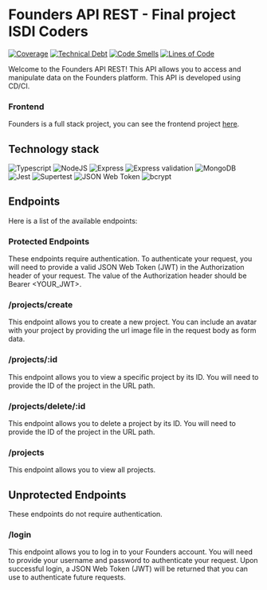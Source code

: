 # Founders API REST - Final project ISDI Coders

[![Coverage](https://sonarcloud.io/api/project_badges/measure?project=isdi-coders-2023_Jairo-Vidomines-Final-Project-back-202301-bcn&metric=coverage)](https://sonarcloud.io/summary/new_code?id=isdi-coders-2023_Jairo-Vidomines-Final-Project-back-202301-bcn)
[![Technical Debt](https://sonarcloud.io/api/project_badges/measure?project=isdi-coders-2023_Jairo-Vidomines-Final-Project-back-202301-bcn&metric=sqale_index)](https://sonarcloud.io/summary/new_code?id=isdi-coders-2023_Jairo-Vidomines-Final-Project-back-202301-bcn)
[![Code Smells](https://sonarcloud.io/api/project_badges/measure?project=isdi-coders-2023_Jairo-Vidomines-Final-Project-back-202301-bcn&metric=code_smells)](https://sonarcloud.io/summary/new_code?id=isdi-coders-2023_Jairo-Vidomines-Final-Project-back-202301-bcn)
[![Lines of Code](https://sonarcloud.io/api/project_badges/measure?project=isdi-coders-2023_Jairo-Vidomines-Final-Project-back-202301-bcn&metric=ncloc)](https://sonarcloud.io/summary/new_code?id=isdi-coders-2023_Jairo-Vidomines-Final-Project-back-202301-bcn)

Welcome to the Founders API REST! This API allows you to access and manipulate data on the Founders platform. This API is developed using CD/CI.

### Frontend

Founders is a full stack project, you can see the frontend project [here](https://github.com/isdi-coders-2023/Jairo-Vidomines-Final-Project-front-202301-bcn).

## Technology stack

![Typescript](https://img.shields.io/badge/-Typescript-3178C6?style=flat-square&logo=typescript&logoColor=white)
![NodeJS](https://img.shields.io/badge/-NodeJS-339933?style=flat-square&logo=node.js&logoColor=white)
![Express](https://img.shields.io/badge/-Express-000000?style=flat-square&logo=express&logoColor=white)
![Express validation](https://img.shields.io/badge/-Express%20validation-000000?style=flat-square&logo=express-validation&logoColor=white)
![MongoDB](https://img.shields.io/badge/-MongoDB-47A248?style=flat-square&logo=mongodb&logoColor=white)
![Jest](https://img.shields.io/badge/-Jest-C21325?style=flat-square&logo=jest&logoColor=white)
![Supertest](https://img.shields.io/badge/-Supertest-000000?style=flat-square&logo=supertest&logoColor=white)
![JSON Web Token](https://img.shields.io/badge/-JSON%20Web%20Token-000000?style=flat-square&logo=json-web-token&logoColor=white)
![bcrypt](https://img.shields.io/badge/-bcrypt-000000?style=flat-square&logo=bcrypt&logoColor=white)

## Endpoints

Here is a list of the available endpoints:

### Protected Endpoints

These endpoints require authentication. To authenticate your request, you will need to provide a valid JSON Web Token (JWT) in the Authorization header of your request. The value of the Authorization header should be Bearer <YOUR_JWT>.

### /projects/create

This endpoint allows you to create a new project. You can include an avatar with your project by providing the url image file in the request body as form data.

### /projects/:id

This endpoint allows you to view a specific project by its ID. You will need to provide the ID of the project in the URL path.

### /projects/delete/:id

This endpoint allows you to delete a project by its ID. You will need to provide the ID of the project in the URL path.

### /projects

This endpoint allows you to view all projects.

## Unprotected Endpoints

These endpoints do not require authentication.

### /login

This endpoint allows you to log in to your Founders account. You will need to provide your username and password to authenticate your request. Upon successful login, a JSON Web Token (JWT) will be returned that you can use to authenticate future requests.
